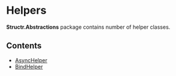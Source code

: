 # Helpers

**Structr.Abstractions** package contains number of helper classes.

## Contents

* [AsyncHelper](Helpers/Abstractions-AsyncHelper.md)
* [BindHelper](Helpers/Abstractions-BindHelper.md)